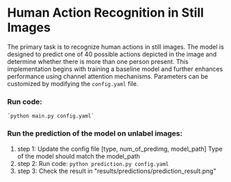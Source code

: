 # Human Action Recognition in Still Images

The primary task is to recognize human actions in still images. The model is designed to predict one of 40 possible actions depicted in the image and determine whether there is more than one person present. This implementation begins with training a baseline model and further enhances performance using channel attention mechanisms. Parameters can be customized by modifying the `config.yaml` file.

### Run code:
    `python main.py config.yaml`

### Run the prediction of the model on unlabel images:
1.  step 1: 
        Update the config file [type, num_of_predimg, model_path]
        Type of the model should match the model_path
2.  step 2: 
        Run code:
        `python prediction.py config.yaml`
3.  step 3: 
        Check the result in "results/predictions/prediction_result.png"